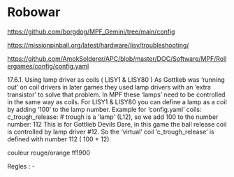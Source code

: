 # Robowar
https://github.com/borgdog/MPF_Gemini/tree/main/config

https://missionpinball.org/latest/hardware/lisy/troubleshooting/

https://github.com/AmokSolderer/APC/blob/master/DOC/Software/MPF/Rollergames/config/config.yaml


17.6.1. Using lamp driver as coils ( LISY1 & LISY80 )
As Gottlieb was ‘running out’ on coil drivers in later games they used lamp drivers with an ‘extra
transistor’ to solve that problem. In MPF these ‘lamps’ need to be controlled in the same way as
coils. For LISY1 & LISY80 you can define a lamp as a coil by adding ‘100’ to the lamp number.
Example for ‘config.yaml’
coils:
 c_trough_release: # trough is a 'lamp' (L12), so we add 100 to the number
 number: 112
This is for Gottlieb Devils Dare, in this game the ball release coil is controlled by lamp driver #12. So
the ‘virtual’ coil ‘c_trough_release’ is defined with number 112 ( 100 + 12).


couleur rouge/orange ff1900


Regles :
	-
